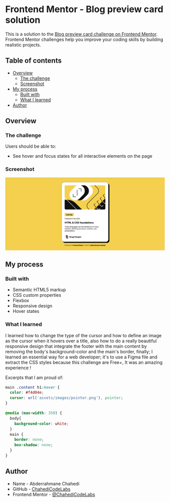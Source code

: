 # Frontend Mentor - Blog preview card solution

This is a solution to the [Blog preview card challenge on Frontend Mentor](https://www.frontendmentor.io/challenges/blog-preview-card-ckPaj01IcS). Frontend Mentor challenges help you improve your coding skills by building realistic projects. 

## Table of contents

- [Overview](#overview)
  - [The challenge](#the-challenge)
  - [Screenshot](#screenshot)
- [My process](#my-process)
  - [Built with](#built-with)
  - [What I learned](#what-i-learned)
- [Author](#author)

## Overview

### The challenge

Users should be able to:

- See hover and focus states for all interactive elements on the page

### Screenshot

![](screenshot.png)

## My process

### Built with

- Semantic HTML5 markup
- CSS custom properties
- Flexbox
- Responsive design
- Hover states

### What I learned

I learned how to change the type of the cursor and how to define an image as the cursor when it hovers over a title, also how to do a really beautiful responsive design that integrate the footer with the main content by removing the body's background-color and the main's border, finally; I learned an essential way for a web developer; it's to use a Figma file and extract the CSS styles because this challenge are Free+, It was an amazing experience !

Excerpts that I am proud of:

```css
main .content h1:hover {
  color: #f4d04e;
  cursor: url('assets/images/pointer.png'), pointer;
}
```
```css
@media (max-width: 350) {
  body{
    background-color: white;
  }
  main {
    border: none;
    box-shadow: none;
  }
}
```

## Author

- Name - Abderrahmane Chahedi
- GitHub - [ChahediCodeLabs](https://github.com/ChahediCodeLabs/)
- Frontend Mentor - [@ChahediCodeLabs](https://www.frontendmentor.io/profile/ChahediCodeLabs)
